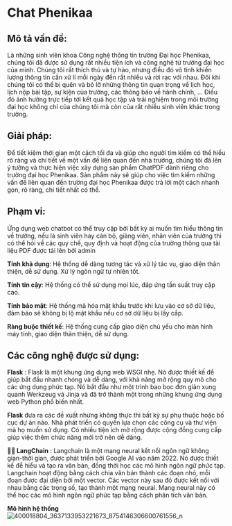
<!-- @import "[TOC]" {cmd="toc" depthFrom=1 depthTo=6 orderedList=false} -->

# Chat Phenikaa

## Mô tả vấn đề:
Là những sinh viên khoa Công nghệ thông tin trường Đại học Phenikaa, chúng tôi đã được sử dụng rất nhiều tiện ích và công nghệ từ trường đại học của mình. Chúng tôi rất thích thú và tự hào, nhưng điều đó vô tình khiến lượng thông tin cần xử lí mỗi ngày đến rất nhiều và rời rạc với nhau. Đôi khi chúng tôi có thể bị quên và bỏ lỡ những thông tin quan trọng về lịch học, lịch nộp bài tập, sự kiện của trường, các thông báo về hành chính, … Điều đó ảnh hưởng trực tiếp tới kết quả học tập và trải nghiệm trong môi trường đại học không chỉ của chúng tôi mà còn của rất nhiều sinh viên khác trong trường.

## Giải pháp:
   Để tiết kiệm thời gian một cách tối đa và giúp cho người tìm kiếm có thể hiểu rõ ràng và chi tiết về một vấn đề liên quan đến nhà trường, chúng tôi đã lên ý tưởng và thực hiện việc xây dựng sản phẩm ChatPDF dành riêng cho trường đại học Phenikaa. Sản phẩm này sẽ giúp cho việc tìm kiếm những vấn đề liên quan đến trường đại học Phenikaa được trả lời một cách nhanh gọn, rõ ràng, chi tiết nhất có thể.

## Phạm vi:
Ứng dụng web chatbot có thể truy cập bởi bất kỳ ai muốn tìm hiểu thông tin về trường, nếu là sinh viên hay cán bộ, giảng viên, nhân viên của trường thì có thể hỏi về các quy chế, quy định và hoạt động của trường thông qua tài liệu PDF được tải lên bởi admin

**Tính khả dụng**: Hệ thống dễ dàng tương tác và xử lý tác vụ, giao diện thân thiện, dễ sử dụng. Xử lý ngôn ngữ tự nhiên tốt.

**Tính tin cậy**: Hệ thống có thể sử dụng mọi lúc, đáp ứng tần suất truy cập cao.

**Tính bảo mật**: Hệ thống mã hóa mật khẩu trước khi lưu vào cơ sở dữ liệu, đảm bảo sẽ không bị lộ mật khẩu nếu cơ sở dữ liệu bị lấy cắp.

**Ràng buộc thiết kế**: Hệ thống cung cấp giao diện chủ yếu cho màn hình máy tính, giao diện thân thiện, dễ sử dụng. 

## Các công nghệ được sử dụng: 
    
**Flask** : Flask là một khung ứng dụng web WSGI nhẹ. Nó được thiết kế để giúp bắt đầu nhanh chóng và dễ dàng, với khả năng mở rộng quy mô cho các ứng dụng phức tạp. Nó bắt đầu như một trình bao bọc đơn giản xung quanh Werkzeug và Jinja và đã trở thành một trong những khung ứng dụng web Python phổ biến nhất.

**Flask** đưa ra các đề xuất nhưng không thực thi bất kỳ sự phụ thuộc hoặc bố cục dự án nào. Nhà phát triển có quyền lựa chọn các công cụ và thư viện mà họ muốn sử dụng. Có nhiều tiện ích mở rộng được cộng đồng cung cấp giúp việc thêm chức năng mới trở nên dễ dàng.

**🦜️🔗 LangChain** : Langchain là một mạng neural kết nối ngôn ngữ không gian-thời gian, được phát triển bởi Google AI vào năm 2022. Nó được thiết kế để hiểu và tạo ra văn bản, đồng thời học các mô hình ngôn ngữ phức tạp. Langchain hoạt động bằng cách chia văn bản thành các đoạn nhỏ, mỗi đoạn được đại diện bởi một vector. Các vector này sau đó được kết nối với nhau bằng các trọng số, tạo thành một mạng neural. Mạng neural này có thể học các mô hình ngôn ngữ phức tạp bằng cách phân tích văn bản.

**Mô hình hệ thống**
   ![400018804_3637133953221673_8754146306600761556_n](https://github.com/khuyen293/Undefined/assets/96454951/01220c13-0300-4dbb-b37b-a930f05a6439)






